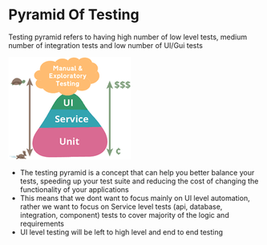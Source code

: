 # Pyramid Of Testing

Testing pyramid refers to having high number of low level tests, medium number of integration tests and low number of UI/Gui tests

![](../.gitbook/assets/image%20%2844%29.png)

* The testing pyramid is a concept that can help you better balance your tests, speeding up your test suite and reducing the cost of changing the functionality of your applications
* This means that we dont want to focus mainly on UI level automation, rather we want to focus on Service level tests \(api, database, integration, component\) tests to cover majority of the logic and requirements
* UI level testing will be left to high level and end to end testing

